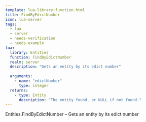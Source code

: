 ```yaml
---
template: lua-library-function.html
title: FindByEdictNumber
icon: lua-server
tags:
  - lua
  - server
  - needs-verification
  - needs-example
lua:
  library: Entities
  function: FindByEdictNumber
  realm: server
  description: "Gets an entity by its edict number"
  
  arguments:
    - name: "edictNumber"
      type: integer
  returns:
    - type: Entity
      description: "The entity found, or NULL if not found."
---
```


<div class="lua__search__keywords">
Entities.FindByEdictNumber &#x2013; Gets an entity by its edict number
</div>
